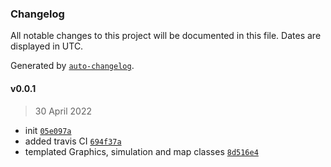 ### Changelog

All notable changes to this project will be documented in this file. Dates are displayed in UTC.

Generated by [`auto-changelog`](https://github.com/CookPete/auto-changelog).

#### v0.0.1

> 30 April 2022

- init [`05e097a`](https://github.com/maonilino/DarwSim/commit/05e097a07cf1c6ef1d45014406ef4c253dff61f4)
- added travis CI [`694f37a`](https://github.com/maonilino/DarwSim/commit/694f37a87eb47dd162309d3a4c2bd063df2b5ad0)
- templated Graphics, simulation and map classes [`8d516e4`](https://github.com/maonilino/DarwSim/commit/8d516e49e137af4e914a18d6acd84b0118f606e5)
